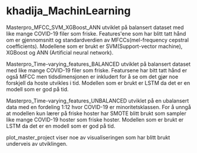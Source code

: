 # khadija_MachinLearning
Masterpro_MFCC_SVM_XGBoost_ANN utviklet på balansert dataset med like mange COVID-19 filer som friske. 
Features'ene som har blitt tatt hånd om er gjennomsnitt og standardverdien av MFCCs(mel-frequency cepstral coefficients). 
Modellene som er brukt er SVM(Support-vector machine), XGBoost og ANN (Artificial neural network).

Masterpro_Time-varying_features_BALANCED utviklet på balansert dataset med like mange COVID-19 filer som friske. 
Featursene har bitt tatt hånd er også MFCC men tidsdimensjonen er inkludert for å se om det gjør noe forskjell da hoste utvikles i tid. 
Modellen som er brukt er LSTM da det er en modell som er god på tid.

Masterpro_Time-varying_features_UNBALANCED utviklet på en ubalansert data med en fordeling 1:12 hvor COVID-19 er minoritetsklassen. 
For å unngå at modellen kun lærer på friske hoster har SMOTE blitt brukt som sampler like mange COVID-19 hoster som friske hoster. 
Modellen som er brukt er LSTM da det er en modell som er god på tid.

plot_master_project viser noe av visualiseringen som har blitt brukt underveis av utviklingen.
